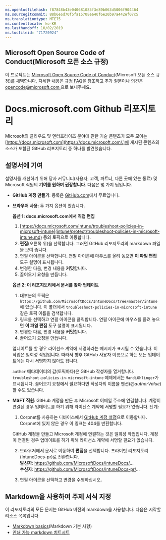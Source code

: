```yaml
---
ms.openlocfilehash: f87848b43e040681085f3e89b063d5006f904464
ms.sourcegitcommit: 88b6e6d70f5fa15708e640f6e20b97a442ef07c5
ms.translationtype: MTE75
ms.contentlocale: ko-KR
ms.lasthandoff: 10/02/2019
ms.locfileid: "71720924"
---
```

## <a name="microsoft-open-source-code-of-conduct"></a>Microsoft Open Source Code of Conduct(Microsoft 오픈 소스 규정)

이 프로젝트는 [Microsoft Open Source Code of Conduct](https://opensource.microsoft.com/codeofconduct/)(Microsoft 오픈 소스 규정)를 채택합니다.
자세한 내용은 [규정 FAQ](https://opensource.microsoft.com/codeofconduct/faq/)을 참조하고 추가 질문이나 의견은 [ opencode@microsoft.com ](mailto:opencode@microsoft.com)으로 보내주세요.

# <a name="docsmicrosoftcom-github-repository"></a>Docs.microsoft.com Github 리포지토리

Microsoft의 클라우드 및 엔터프라이즈 분야에 관한 기술 콘텐츠가 모두 모이는 [https://docs.microsoft.com](https://docs.microsoft.com/.)에 게시된 콘텐츠의 소스가 포함된 GitHub 리포지토리 중 하나를 발견했습니다.

## <a name="contribute-to-your-documentation"></a>설명서에 기여
설명서를 개선하기 위해 당사 커뮤니티(사용자, 고객, 파트너, 다른 곳에 있는 동료) 및 Microsoft 직원의 **기여를 원하며 권장합니다**. 다음은 몇 가지 팁입니다.

* **GitHub 계정 만들기**: 등록은 [GitHub.com](https://www.github.com)에서 무료입니다.

* **브라우저 사용**: 두 가지 옵션이 있습니다. 

    **옵션 1: docs.microsoft.com에서 직접 편집**  
    1. [https://docs.microsoft.com/intune/troubleshoot-policies-in-microsoft-intune](intune/protect/troubleshoot-policies-in-microsoft-intune.md) 등의 토픽으로 이동합니다. 
    2. **편집**(오른쪽 위)을 선택합니다. 그러면 GitHub 리포지토리의 markdown 파일을 보여 줍니다.
    3. 연필 아이콘을 선택합니다. 연필 아이콘에 마우스를 올려 놓으면 **이 파일 편집** 도구 설명이 표시됩니다. 
    4. 변경한 다음, 변경 내용을 **커밋**합니다. 
    5. 끌어오기 요청을 만듭니다.
    
    **옵션 2: 이 리포지토리에서 문서를 찾아 업데이트**  
    1. 대부분의 토픽은 `https://github.com/MicrosoftDocs/IntuneDocs/tree/master/intune`에 있습니다. 이 폴더에서 `troubleshoot-policies-in-microsoft-intune` 같은 토픽 이름을 검색합니다. 
    2. 링크를 선택하고 연필 아이콘을 클릭합니다. 연필 아이콘에 마우스를 올려 놓으면 **이 파일 편집** 도구 설명이 표시됩니다. 
    3. 변경한 다음, 변경 내용을 **커밋**합니다. 
    4. 끌어오기 요청을 만듭니다. 

  업데이트를 할 경우 라이선스 계약에 서명하라는 메시지가 표시될 수 있습니다. 이 작업은 일회성 작업입니다. 따라서 향후 GitHub 사용자 이름으로 하는 모든 업데이트에는 다시 서명하지 않아도 됩니다. 
  
  `author` 메타데이터의 값(토픽마다)은 GitHub 작성자를 열거합니다. `troubleshoot-policies-in-microsoft-intune` 예제에서는 `MandiOhlinger`가 표시됩니다. 끌어오기 요청에서 필요하다면 작성자의 이름을 멘션(@*authorValue*)할 수도 있습니다.
  
* **MSFT 직원**: GitHub 계정을 만든 후 Microsoft 이메일 주소에 연결합니다. 계정이 연결된 경우 업데이트를 하기 위해 라이선스 계약에 서명할 필요가 없습니다. 단계:

  1. Corpnet를 사용하는 디바이스에서 [GitHub 계정 설정](https://review.docs.microsoft.com/en-us/help/contribute/contribute-get-started-setup-github?branch=master)으로 이동합니다. Corpnet에 있지 않은 경우 이 링크는 404를 반환합니다.
  
    GitHub 계정을 만들고 Microsoft 계정에 연결하는 것은 일회성 작업입니다. 계정이 연결된 경우 업데이트를 하기 위해 라이선스 계약에 서명할 필요가 없습니다. 

  2. 브라우저에서 문서로 이동하여 **편집**을 선택합니다. 프라이빗 리포지토리(IntuneDocs-pr)로 전환합니다.  
    **발신자**: https://github.com/MicrosoftDocs/IntuneDocs/...  
    **수신자**: https://github.com/MicrosoftDocs/IntuneDocs-pr/...
  
  3. 연필 아이콘을 선택하고 변경을 수행하십시오. 

## <a name="use-markdown-to-format-your-topic"></a>Markdown을 사용하여 주제 서식 지정
이 리포지토리의 모든 문서는 GitHub 버전의 markdown을 사용합니다. 다음은 시작할 리소스 목록입니다.

* [Markdown basics](https://help.github.com/articles/basic-writing-and-formatting-syntax/)(Markdown 기본 사항)
* [인쇄 가능 markdown 치트시트](https://guides.github.com/pdfs/markdown-cheatsheet-online.pdf)
